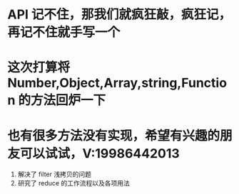 # API 记不住，那我们就疯狂敲，疯狂记，再记不住就手写一个

# 这次打算将 Number,Object,Array,string,Function 的方法回炉一下

# 也有很多方法没有实现，希望有兴趣的朋友可以试试，V:19986442013

1. 解决了 filter 浅拷贝的问题
2. 研究了 reduce 的工作流程以及各项用法
